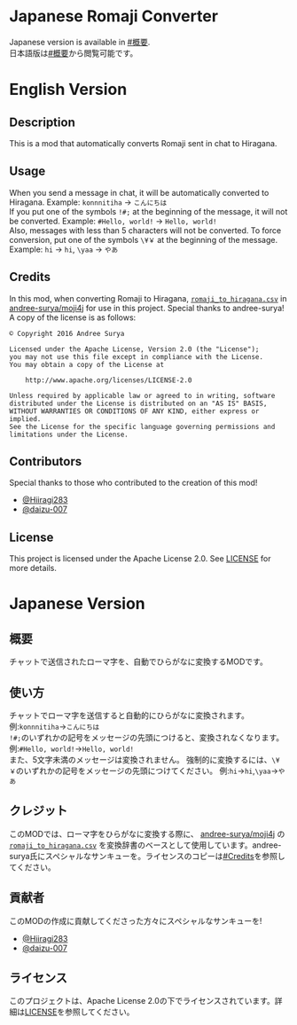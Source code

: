 # Japanese Romaji Converter

Japanese version is available in [#概要](#概要).  
日本語版は[#概要](#概要)から閲覧可能です。


# English Version

## Description

This is a mod that automatically converts Romaji sent in chat to Hiragana.


## Usage

When you send a message in chat, it will be automatically converted to Hiragana. Example: `konnnitiha` → `こんにちは`  
If you put one of the symbols `!#;` at the beginning of the message, it will not be converted. Example: `#Hello, world!` → `Hello, world!`  
Also, messages with less than 5 characters will not be converted. To force conversion, put one of the symbols `\¥￥` at the beginning of the message. Example: `hi` → `hi`, `\yaa` → `やあ`  


## Credits

In this mod, when converting Romaji to Hiragana,
[`romaji_to_hiragana.csv`](https://github.com/andree-surya/moji4j/blob/ea0168f125da8791e951eab7cdf18b06a7db705b/src/main/resources/romaji_to_hiragana.csv) in [andree-surya/moji4j](https://github.com/andree-surya/moji4j) for use in this project. Special thanks to andree-surya! A copy of the license is as follows:

```
© Copyright 2016 Andree Surya

Licensed under the Apache License, Version 2.0 (the "License");
you may not use this file except in compliance with the License.
You may obtain a copy of the License at

    http://www.apache.org/licenses/LICENSE-2.0

Unless required by applicable law or agreed to in writing, software
distributed under the License is distributed on an "AS IS" BASIS,
WITHOUT WARRANTIES OR CONDITIONS OF ANY KIND, either express or implied.
See the License for the specific language governing permissions and
limitations under the License.
```


## Contributors

Special thanks to those who contributed to the creation of this mod!
- [@Hiiragi283](https://github.com/Hiiragi283)
- [@daizu-007](https://github.com/daizu-007)


## License
This project is licensed under the Apache License 2.0. See [LICENSE](./LICENSE) for more details.


# Japanese Version

## 概要

チャットで送信されたローマ字を、自動でひらがなに変換するMODです。


## 使い方

チャットでローマ字を送信すると自動的にひらがなに変換されます。 例:`konnnitiha`→`こんにちは`  
`!#;`のいずれかの記号をメッセージの先頭につけると、変換されなくなります。 例:`#Hello, world!`→`Hello, world!`  
また、5文字未満のメッセージは変換されません。 強制的に変換するには、`\¥￥`のいずれかの記号をメッセージの先頭につけてください。 例:`hi`→`hi`,`\yaa`→`やあ`  


## クレジット

このMODでは、ローマ字をひらがなに変換する際に、 [andree-surya/moji4j](https://github.com/andree-surya/moji4j) の [`romaji_to_hiragana.csv`](https://github.com/andree-surya/moji4j/blob/ea0168f125da8791e951eab7cdf18b06a7db705b/src/main/resources/romaji_to_hiragana.csv) を変換辞書のベースとして使用しています。andree-surya氏にスペシャルなサンキューを。ライセンスのコピーは[#Credits](#Credits)を参照してください。


## 貢献者

このMODの作成に貢献してくださった方々にスペシャルなサンキューを!
- [@Hiiragi283](https://github.com/Hiiragi283)
- [@daizu-007](https://github.com/daizu-007)


## ライセンス
このプロジェクトは、Apache License 2.0の下でライセンスされています。詳細は[LICENSE](./LICENSE)を参照してください。
